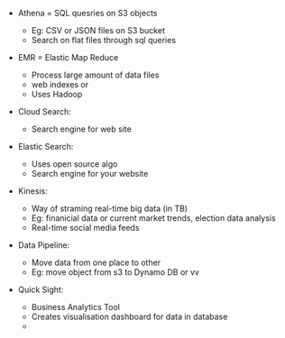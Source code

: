 - Athena = SQL quesries on S3 objects
    - Eg: CSV or JSON files on S3 bucket
    - Search on flat files through sql queries
      
- EMR = Elastic Map Reduce
    - Process large amount of data files
    - web indexes or 
    - Uses Hadoop
        
- Cloud Search:
    - Search engine for web site
        
- Elastic Search:
    - Uses open source algo
    - Search engine for your website
  
- Kinesis:
    - Way of straming real-time big data (in TB)
    - Eg: finanicial data or current market trends, election data analysis
    - Real-time social media feeds
    
- Data Pipeline:
    - Move data from one place to other
    - Eg: move object from s3 to Dynamo DB or vv
    
- Quick Sight:
    - Business Analytics Tool
    - Creates visualisation dashboard for data in database
    - 
    
    
  
  

